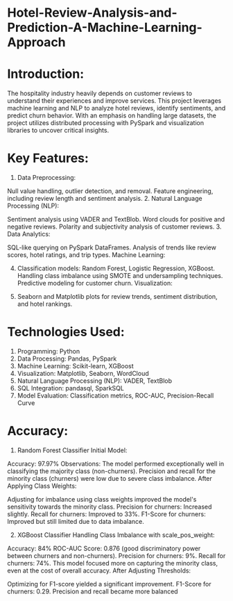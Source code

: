 # Hotel-Review-Analysis-and-Prediction-A-Machine-Learning-Approach

# Introduction: 

The hospitality industry heavily depends on customer reviews to understand their experiences and improve services. This project leverages machine learning and NLP to analyze hotel reviews, identify sentiments, and predict churn behavior. With an emphasis on handling large datasets, the project utilizes distributed processing with PySpark and visualization libraries to uncover critical insights.

# Key Features: 

1. Data Preprocessing:

Null value handling, outlier detection, and removal.
Feature engineering, including review length and sentiment analysis.
2. Natural Language Processing (NLP):

Sentiment analysis using VADER and TextBlob.
Word clouds for positive and negative reviews.
Polarity and subjectivity analysis of customer reviews.
3. Data Analytics:

SQL-like querying on PySpark DataFrames.
Analysis of trends like review scores, hotel ratings, and trip types.
Machine Learning:

4. Classification models: Random Forest, Logistic Regression, XGBoost.
Handling class imbalance using SMOTE and undersampling techniques.
Predictive modeling for customer churn.
Visualization:

5. Seaborn and Matplotlib plots for review trends, sentiment distribution, and hotel rankings.

# Technologies Used: 

1. Programming: Python
2. Data Processing: Pandas, PySpark
3. Machine Learning: Scikit-learn, XGBoost
4. Visualization: Matplotlib, Seaborn, WordCloud
5. Natural Language Processing (NLP): VADER, TextBlob
6. SQL Integration: pandasql, SparkSQL
7. Model Evaluation: Classification metrics, ROC-AUC, Precision-Recall Curve

# Accuracy: 

1. Random Forest Classifier
Initial Model:

Accuracy: 97.97%
Observations:
The model performed exceptionally well in classifying the majority class (non-churners).
Precision and recall for the minority class (churners) were low due to severe class imbalance.
After Applying Class Weights:

Adjusting for imbalance using class weights improved the model's sensitivity towards the minority class.
Precision for churners: Increased slightly.
Recall for churners: Improved to 33%.
F1-Score for churners: Improved but still limited due to data imbalance.

2. XGBoost Classifier
Handling Class Imbalance with scale_pos_weight:

Accuracy: 84%
ROC-AUC Score: 0.876 (good discriminatory power between churners and non-churners).
Precision for churners: 9%.
Recall for churners: 74%.
This model focused more on capturing the minority class, even at the cost of overall accuracy.
After Adjusting Thresholds:

Optimizing for F1-score yielded a significant improvement.
F1-Score for churners: 0.29.
Precision and recall became more balanced
